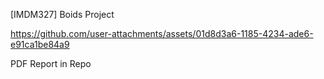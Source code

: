 [IMDM327] Boids Project



https://github.com/user-attachments/assets/01d8d3a6-1185-4234-ade6-e91ca1be84a9


PDF Report in Repo
